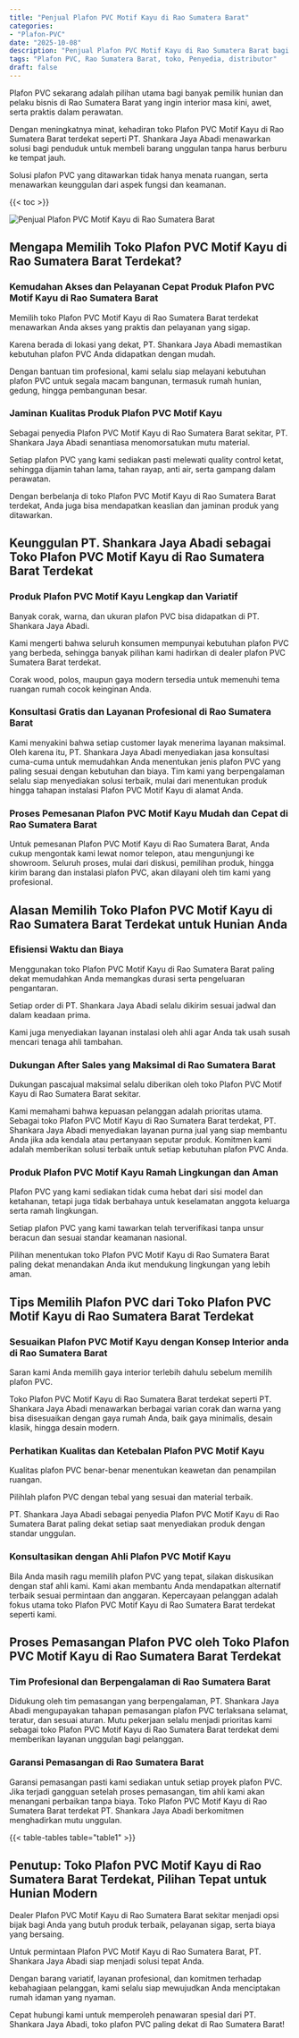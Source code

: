 ```yaml
---
title: "Penjual Plafon PVC Motif Kayu di Rao Sumatera Barat"
categories: 
- "Plafon-PVC"
date: "2025-10-08"
description: "Penjual Plafon PVC Motif Kayu di Rao Sumatera Barat bagi tempat tinggal, perkantoran, serta toko. Material berkualitas, beragam motif, warna elegan, dengan servis pemasangan oleh tenaga ahli berpengalaman serta jaminan resmi!|Layanan distribusi Plafon PVC Motif Kayu di Rao Sumatera Barat bagi keperluan hunian, perkantoran, maupun gerai, dengan produk terbaik dan instalasi oleh tenaga ahli profesional dan kepastian resmi.|Alternatif Plafon PVC Motif Kayu di Rao Sumatera Barat yang terpercaya bagi hunian, perkantoran, dan ritel, dengan material berkualitas dan penempatan dikerjakan oleh teknisi ahli dan kepastian resmi.|Penyediaan Plafon PVC Motif Kayu di Rao Sumatera Barat bagi tempat tinggal, perkantoran, dan gerai, dengan produk unggulan dan instalasi oleh tenaga ahli ahli, disertai beserta garansi resmi.}"
tags: "Plafon PVC, Rao Sumatera Barat, toko, Penyedia, distributor"
draft: false
---
```


Plafon PVC sekarang adalah pilihan utama bagi banyak pemilik hunian dan pelaku bisnis di Rao Sumatera Barat yang ingin interior masa kini, awet, serta praktis dalam perawatan.

Dengan meningkatnya minat, kehadiran toko Plafon PVC Motif Kayu di Rao Sumatera Barat terdekat seperti PT. Shankara Jaya Abadi menawarkan solusi bagi penduduk untuk membeli barang unggulan tanpa harus berburu ke tempat jauh.

Solusi plafon PVC yang ditawarkan tidak hanya menata ruangan, serta menawarkan keunggulan dari aspek fungsi dan keamanan.

{{< toc >}}

![Penjual Plafon PVC Motif Kayu di Rao Sumatera Barat](/images/Plafon-PVC/Penjual-Plafon-PVC-Motif-Kayu-di-Rao-Sumatera-Barat.png)


## Mengapa Memilih Toko Plafon PVC Motif Kayu di Rao Sumatera Barat Terdekat?

### Kemudahan Akses dan Pelayanan Cepat Produk Plafon PVC Motif Kayu di Rao Sumatera Barat

Memilih toko Plafon PVC Motif Kayu di Rao Sumatera Barat terdekat menawarkan Anda akses yang praktis dan pelayanan yang sigap.

Karena berada di lokasi yang dekat, PT. Shankara Jaya Abadi memastikan kebutuhan plafon PVC Anda didapatkan dengan mudah.

Dengan bantuan tim profesional, kami selalu siap melayani kebutuhan plafon PVC untuk segala macam bangunan, termasuk rumah hunian, gedung, hingga pembangunan besar.

### Jaminan Kualitas Produk Plafon PVC Motif Kayu

Sebagai penyedia Plafon PVC Motif Kayu di Rao Sumatera Barat sekitar, PT. Shankara Jaya Abadi senantiasa menomorsatukan mutu material.

Setiap plafon PVC yang kami sediakan pasti melewati quality control ketat, sehingga dijamin tahan lama, tahan rayap, anti air, serta gampang dalam perawatan.

Dengan berbelanja di toko Plafon PVC Motif Kayu di Rao Sumatera Barat terdekat, Anda juga bisa mendapatkan keaslian dan jaminan produk yang ditawarkan.

## Keunggulan PT. Shankara Jaya Abadi sebagai Toko Plafon PVC Motif Kayu di Rao Sumatera Barat Terdekat

### Produk Plafon PVC Motif Kayu Lengkap dan Variatif

Banyak corak, warna, dan ukuran plafon PVC bisa didapatkan di PT. Shankara Jaya Abadi.

Kami mengerti bahwa seluruh konsumen mempunyai kebutuhan plafon PVC yang berbeda, sehingga banyak pilihan kami hadirkan di dealer plafon PVC Sumatera Barat terdekat.

Corak wood, polos, maupun gaya modern tersedia untuk memenuhi tema ruangan rumah cocok keinginan Anda.

### Konsultasi Gratis dan Layanan Profesional di Rao Sumatera Barat

Kami menyakini bahwa setiap customer layak menerima layanan maksimal. Oleh karena itu, PT. Shankara Jaya Abadi menyediakan jasa konsultasi cuma-cuma untuk memudahkan Anda menentukan jenis plafon PVC yang paling sesuai dengan kebutuhan dan biaya. Tim kami yang berpengalaman selalu siap menyediakan solusi terbaik, mulai dari menentukan produk hingga tahapan instalasi Plafon PVC Motif Kayu di alamat Anda.

### Proses Pemesanan Plafon PVC Motif Kayu Mudah dan Cepat di Rao Sumatera Barat

Untuk pemesanan Plafon PVC Motif Kayu di Rao Sumatera Barat, Anda cukup mengontak kami lewat nomor telepon, atau mengunjungi ke showroom. Seluruh proses, mulai dari diskusi, pemilihan produk, hingga kirim barang dan instalasi plafon PVC, akan dilayani oleh tim kami yang profesional.

## Alasan Memilih Toko Plafon PVC Motif Kayu di Rao Sumatera Barat Terdekat untuk Hunian Anda

### Efisiensi Waktu dan Biaya

Menggunakan toko Plafon PVC Motif Kayu di Rao Sumatera Barat paling dekat memudahkan Anda memangkas durasi serta pengeluaran pengantaran.

Setiap order di PT. Shankara Jaya Abadi selalu dikirim sesuai jadwal dan dalam keadaan prima.

Kami juga menyediakan layanan instalasi oleh ahli agar Anda tak usah susah mencari tenaga ahli tambahan.

### Dukungan After Sales yang Maksimal di Rao Sumatera Barat

Dukungan pascajual maksimal selalu diberikan oleh toko Plafon PVC Motif Kayu di Rao Sumatera Barat sekitar.

Kami memahami bahwa kepuasan pelanggan adalah prioritas utama. Sebagai toko Plafon PVC Motif Kayu di Rao Sumatera Barat terdekat, PT. Shankara Jaya Abadi menyediakan layanan purna jual yang siap membantu Anda jika ada kendala atau pertanyaan seputar produk. Komitmen kami adalah memberikan solusi terbaik untuk setiap kebutuhan plafon PVC Anda.

### Produk Plafon PVC Motif Kayu Ramah Lingkungan dan Aman

Plafon PVC yang kami sediakan tidak cuma hebat dari sisi model dan ketahanan, tetapi juga tidak berbahaya untuk keselamatan anggota keluarga serta ramah lingkungan.

Setiap plafon PVC yang kami tawarkan telah terverifikasi tanpa unsur beracun dan sesuai standar keamanan nasional.

Pilihan menentukan toko Plafon PVC Motif Kayu di Rao Sumatera Barat paling dekat menandakan Anda ikut mendukung lingkungan yang lebih aman.

## Tips Memilih Plafon PVC dari Toko Plafon PVC Motif Kayu di Rao Sumatera Barat Terdekat

### Sesuaikan Plafon PVC Motif Kayu dengan Konsep Interior anda di Rao Sumatera Barat

Saran kami Anda memilih gaya interior terlebih dahulu sebelum memilih plafon PVC.

Toko Plafon PVC Motif Kayu di Rao Sumatera Barat terdekat seperti PT. Shankara Jaya Abadi menawarkan berbagai varian corak dan warna yang bisa disesuaikan dengan gaya rumah Anda, baik gaya minimalis, desain klasik, hingga desain modern.

### Perhatikan Kualitas dan Ketebalan Plafon PVC Motif Kayu

Kualitas plafon PVC benar-benar menentukan keawetan dan penampilan ruangan.

Pilihlah plafon PVC dengan tebal yang sesuai dan material terbaik.

PT. Shankara Jaya Abadi sebagai penyedia Plafon PVC Motif Kayu di Rao Sumatera Barat paling dekat setiap saat menyediakan produk dengan standar unggulan.

### Konsultasikan dengan Ahli Plafon PVC Motif Kayu

Bila Anda masih ragu memilih plafon PVC yang tepat, silakan diskusikan dengan staf ahli kami. Kami akan membantu Anda mendapatkan alternatif terbaik sesuai permintaan dan anggaran. Kepercayaan pelanggan adalah fokus utama toko Plafon PVC Motif Kayu di Rao Sumatera Barat terdekat seperti kami.

## Proses Pemasangan Plafon PVC oleh Toko Plafon PVC Motif Kayu di Rao Sumatera Barat Terdekat

### Tim Profesional dan Berpengalaman di Rao Sumatera Barat

Didukung oleh tim pemasangan yang berpengalaman, PT. Shankara Jaya Abadi mengupayakan tahapan pemasangan plafon PVC terlaksana selamat, teratur, dan sesuai aturan. Mutu pekerjaan selalu menjadi prioritas kami sebagai toko Plafon PVC Motif Kayu di Rao Sumatera Barat terdekat demi memberikan layanan unggulan bagi pelanggan.

### Garansi Pemasangan di Rao Sumatera Barat

Garansi pemasangan pasti kami sediakan untuk setiap proyek plafon PVC. Jika terjadi gangguan setelah proses pemasangan, tim ahli kami akan menangani perbaikan tanpa biaya. Toko Plafon PVC Motif Kayu di Rao Sumatera Barat terdekat PT. Shankara Jaya Abadi berkomitmen menghadirkan mutu unggulan.

{{< table-tables table="table1" >}}

## Penutup: Toko Plafon PVC Motif Kayu di Rao Sumatera Barat Terdekat, Pilihan Tepat untuk Hunian Modern

Dealer Plafon PVC Motif Kayu di Rao Sumatera Barat sekitar menjadi opsi bijak bagi Anda yang butuh produk terbaik, pelayanan sigap, serta biaya yang bersaing.

Untuk permintaan Plafon PVC Motif Kayu di Rao Sumatera Barat, PT. Shankara Jaya Abadi siap menjadi solusi tepat Anda.

Dengan barang variatif, layanan profesional, dan komitmen terhadap kebahagiaan pelanggan, kami selalu siap mewujudkan Anda menciptakan rumah idaman yang nyaman.

Cepat hubungi kami untuk memperoleh penawaran spesial dari PT. Shankara Jaya Abadi, toko plafon PVC paling dekat di Rao Sumatera Barat!